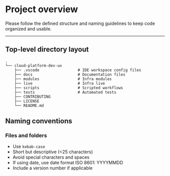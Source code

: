 # Project overview

Please follow the defined structure and naming guidelines to keep code organized and usable.

---

## Top-level directory layout

    .
    └── cloud-platform-dev-ux
        ├── .vscode                 # IDE workspace config files
        ├── docs                    # Documentation files
        ├── modules                 # Infra modules
        ├── live                    # Infra live        
        ├── scripts                 # Scripted workflows
        ├── tests                   # Automated tests
        ├── CONTRIBUTING      
        ├── LICENSE
        └── README.md

## Naming conventions

### Files and folders

* Use `kebab-case`
* Short but descriptive (<25 characters)
* Avoid special characters and spaces
* If using date, use date format ISO 8601: YYYYMMDD
* Include a version number if applicable